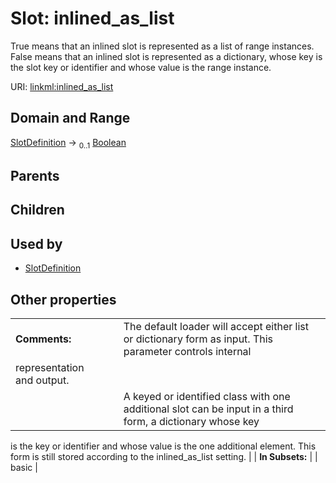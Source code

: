 
# Slot: inlined_as_list


True means that an inlined slot is represented as a list of range instances.  False means that an inlined slot is represented as a dictionary, whose key is the slot key or identifier and whose value is the range instance.

URI: [linkml:inlined_as_list](https://w3id.org/linkml/inlined_as_list)


## Domain and Range

[SlotDefinition](SlotDefinition.md) &#8594;  <sub>0..1</sub> [Boolean](types/Boolean.md)

## Parents


## Children


## Used by

 * [SlotDefinition](SlotDefinition.md)

## Other properties

|  |  |  |
| --- | --- | --- |
| **Comments:** | | The default loader will accept either list or dictionary form as input.  This parameter controls internal
representation and output. |
|  | | A keyed or identified class with one additional slot can be input in a third form, a dictionary whose key
is the key or identifier and whose value is the one additional element.  This form is still stored according
to the inlined_as_list setting. |
| **In Subsets:** | | basic |

